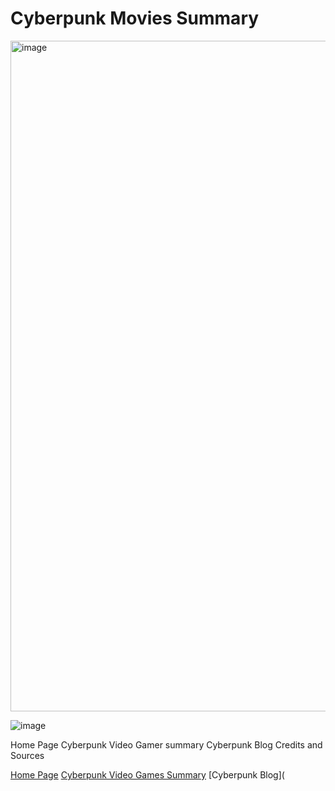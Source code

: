 # Cyberpunk Movies Summary


 <img width="1073" alt="image" src="https://user-images.githubusercontent.com/92458635/140184603-335e64dd-9b13-4270-9050-68758ec1f312.png">
 
![image](https://user-images.githubusercontent.com/92458635/140414138-5ef8cb5a-5d0f-4ba2-a21c-e5d52dab202a.jpeg)

Home Page
Cyberpunk Video Gamer summary
Cyberpunk Blog
Credits and Sources

[Home Page](https://github.com/Dd161616/Cyber_Punk/blob/main/Home%20Page.md)
[Cyberpunk Video Games Summary](https://github.com/Dd161616/Cyber_Punk/blob/main/Cyberpunk%20Video%20Game%20Summary.md)
[Cyberpunk Blog](
